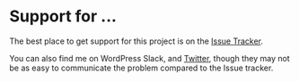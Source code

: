 # Support for ...

The best place to get support for this project is on the [Issue Tracker](https://github.com/GaryJones/.../issues).

You can also find me on WordPress Slack, and [Twitter](https://twitter.com/GaryJ), though they may not be as easy to communicate the problem compared to the Issue tracker.
